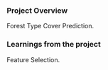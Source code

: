 ### Project Overview

 Forest Type Cover Prediction.


### Learnings from the project

 Feature Selection.


